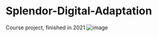 # Splendor-Digital-Adaptation
Course project, finished in 2021
![image](https://github.com/user-attachments/assets/851dc6e7-ec29-42c7-8cfb-5668dbc80cc3)
